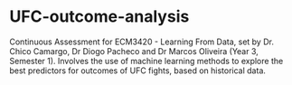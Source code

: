 # UFC-outcome-analysis
Continuous Assessment for ECM3420 - Learning From Data, set by Dr. Chico Camargo, Dr Diogo Pacheco and Dr Marcos Oliveira (Year 3, Semester 1). Involves the use of machine learning methods to explore the best predictors for outcomes of UFC fights, based on historical data.
